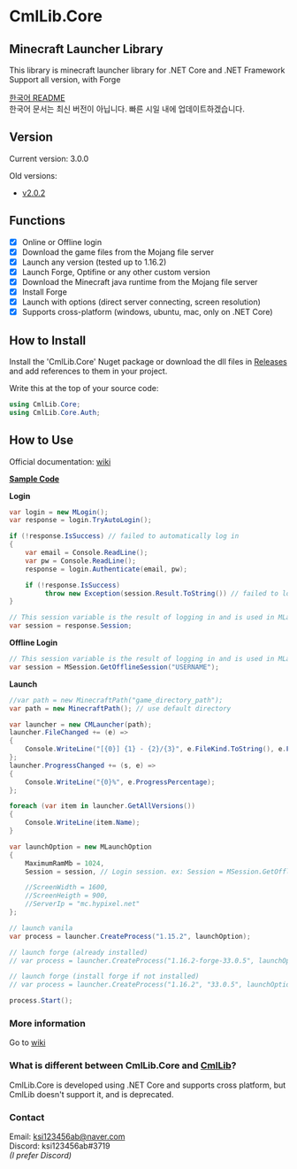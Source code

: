 # CmlLib.Core

## Minecraft Launcher Library

This library is minecraft launcher library for .NET Core and .NET Framework  
Support all version, with Forge

[한국어 README](https://github.com/AlphaBs/CmlLib.Core/blob/master/docs/README-kr.md)  
한국어 문서는 최신 버전이 아닙니다. 빠른 시일 내에 업데이트하겠습니다.

## Version

Current version: 3.0.0

Old versions:
* [v2.0.2](https://github.com/AlphaBs/CmlLib.Core/tree/v2.0.2)

## Functions

-   [x] Online or Offline login
-   [x] Download the game files from the Mojang file server
-   [x] Launch any version (tested up to 1.16.2)
-   [x] Launch Forge, Optifine or any other custom version
-   [x] Download the Minecraft java runtime from the Mojang file server
-   [x] Install Forge
-   [x] Launch with options (direct server connecting, screen resolution)
-   [x] Supports cross-platform (windows, ubuntu, mac, only on .NET Core)

## How to Install

Install the 'CmlLib.Core' Nuget package or download the dll files in [Releases](https://github.com/AlphaBs/CmlLib.Core/releases) and add references to them in your project.

Write this at the top of your source code:
```csharp
using CmlLib.Core;
using CmlLib.Core.Auth;
```
## How to Use

Official documentation: [wiki](https://github.com/AlphaBs/CmlLib.Core/wiki)

**[Sample Code](https://github.com/AlphaBs/CmlLib.Core/wiki/Sample-Code)**

**Login**
```csharp
var login = new MLogin();
var response = login.TryAutoLogin();

if (!response.IsSuccess) // failed to automatically log in
{
    var email = Console.ReadLine();
    var pw = Console.ReadLine();
    response = login.Authenticate(email, pw);

    if (!response.IsSuccess)
         throw new Exception(session.Result.ToString()) // failed to log in
}

// This session variable is the result of logging in and is used in MLaunchOption, in the Launch part below.
var session = response.Session;
```
**Offline Login**
```csharp
// This session variable is the result of logging in and is used in MLaunchOption, in the Launch part below.
var session = MSession.GetOfflineSession("USERNAME");
```
**Launch**
```csharp
//var path = new MinecraftPath("game_directory_path");
var path = new MinecraftPath(); // use default directory

var launcher = new CMLauncher(path);
launcher.FileChanged += (e) =>
{
    Console.WriteLine("[{0}] {1} - {2}/{3}", e.FileKind.ToString(), e.FileName, e.ProgressedFileCount, e.TotalFileCount);
};
launcher.ProgressChanged += (s, e) =>
{
    Console.WriteLine("{0}%", e.ProgressPercentage);
};

foreach (var item in launcher.GetAllVersions())
{
    Console.WriteLine(item.Name);
}

var launchOption = new MLaunchOption
{
    MaximumRamMb = 1024,
    Session = session, // Login session. ex: Session = MSession.GetOfflineSession("hello")

    //ScreenWidth = 1600,
    //ScreenHeigth = 900,
    //ServerIp = "mc.hypixel.net"
};

// launch vanila
var process = launcher.CreateProcess("1.15.2", launchOption);

// launch forge (already installed)
// var process = launcher.CreateProcess("1.16.2-forge-33.0.5", launchOption);

// launch forge (install forge if not installed)
// var process = launcher.CreateProcess("1.16.2", "33.0.5", launchOption);

process.Start();
```
### More information

Go to [wiki](https://github.com/AlphaBs/CmlLib.Core/wiki/MLaunchOption)

### What is different between CmlLib.Core and [CmlLib](https://github.com/AlphaBs/MinecraftLauncherLibrary)?

CmlLib.Core is developed using .NET Core and supports cross platform, but CmlLib doesn't support it, and is deprecated.

### Contact

Email: ksi123456ab@naver.com  
Discord: ksi123456ab#3719  
_(I prefer Discord)_
